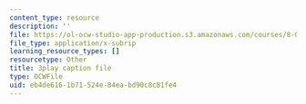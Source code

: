 ```yaml
---
content_type: resource
description: ''
file: https://ol-ocw-studio-app-production.s3.amazonaws.com/courses/8-01sc-classical-mechanics-fall-2016/eb4de6161b71524e84eabd90c8c81fe4_otGGuHt36XA.vtt
file_type: application/x-subrip
learning_resource_types: []
resourcetype: Other
title: 3play caption file
type: OCWFile
uid: eb4de616-1b71-524e-84ea-bd90c8c81fe4
---
```

